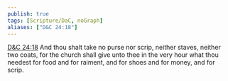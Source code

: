 ```yaml
---
publish: true
tags: [Scripture/DaC, noGraph]
aliases: ["D&C 24:18"]
---
```

[D&C 24:18](https://churchofjesuschrist.org/study/scriptures/dc-testament/dc/24?lang=eng&id=p18#p18) And thou shalt take no purse nor scrip, neither staves, neither two coats, for the church shall give unto thee in the very hour what thou needest for food and for raiment, and for shoes and for money, and for scrip.
